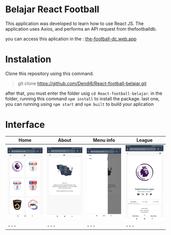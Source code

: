 # Belajar React Football

This application was developed to learn how to use React JS. The application uses Axios, and performs an API request from thefootballdb.

you can access this aplication in the : [the-football-dc.web.app](the-football-dc.web.app)

# Instalation
Clone this repository using this command.
> git clone https://github.com/Dendi6/React-football-belajar.git

after that, you must enter the folder usig `cd React-football-belajar`.
in the folder, running this command `npm install` to install the package.
last one, you can running using `npm start` and `npm built` to build your aplication

# Interface

Home | About | Menu info | League
--- | --- | --- | --- 
![Home](https://github.com/Dendi6/React-football-belajar/blob/main/ss/home.jpg) | ![about](https://github.com/Dendi6/React-football-belajar/blob/main/ss/about.jpg) | ![menu info](https://github.com/Dendi6/React-football-belajar/blob/main/ss/menu.jpg) | ![League](https://github.com/Dendi6/React-football-belajar/blob/main/ss/liga_detail.jpg)
--- | --- | ---| ---
